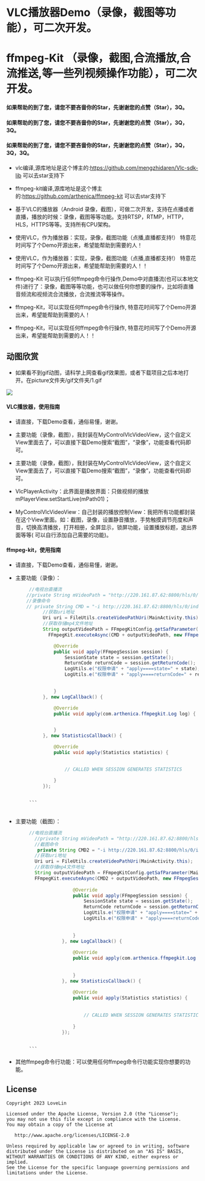 # VLC播放器Demo（录像，截图等功能），可二次开发。
# ffmpeg-Kit （录像，截图,合流播放,合流推送,等一些列视频操作功能），可二次开发。

#### 如果帮助的到了您，请您不要吝啬你的Star，先谢谢您的点赞（Star），3Q。

#### 如果帮助的到了您，请您不要吝啬你的Star，先谢谢您的点赞（Star），3Q，3Q。

#### 如果帮助的到了您，请您不要吝啬你的Star，先谢谢您的点赞（Star），3Q，3Q，3Q。

* vlc编译,源库地址是这个博主的:https://github.com/mengzhidaren/Vlc-sdk-lib 可以去star支持下
* ffmpeg-kit编译,源库地址是这个博主的:https://github.com/arthenica/ffmpeg-kit 可以去star支持下

* 基于VLC的播放器（Android
  录像，截图），可做二次开发，支持在点播或者直播，播放的时候：录像，截图等等功能。支持RTSP，RTMP，HTTP，HLS，HTTPS等等。支持所有CPU架构。

* 使用VLC，作为播放器：实现，录像，截图功能（点播,直播都支持!） 特意花时间写了个Demo开源出来，希望能帮助到需要的人！
* 使用VLC，作为播放器：实现，录像，截图功能（点播,直播都支持!） 特意花时间写了个Demo开源出来，希望能帮助到需要的人！！


* ffmpeg-Kit 可以执行任何ffmpeg命令行操作,Demo中对直播流(也可以本地文件)进行了：录像，截图等等功能，也可以做任何你想要的操作，比如将直播音频流和视频流合流播放，合流推流等等操作。

* ffmpeg-Kit，可以实现任何ffmpeg命令行操作, 特意花时间写了个Demo开源出来，希望能帮助到需要的人！
* ffmpeg-Kit，可以实现任何ffmpeg命令行操作, 特意花时间写了个Demo开源出来，希望能帮助到需要的人！！

## 动图欣赏

* 如果看不到gif动图，请科学上网查看gif效果图，或者下载项目之后本地打开。在picture文件夹/gif文件夹/1.gif

![](picture/gif/1.gif)

#### VLC播放器，使用指南

* 请直接，下载Demo查看，通俗易懂，谢谢。

* 主要功能（录像，截图），我封装在MyControlVlcVideoView，这个自定义View里面去了，可以直接下载Demo搜索“截图”，“录像”，功能查看代码即可。

* 主要功能（录像，截图），我封装在MyControlVlcVideoView，这个自定义View里面去了，可以直接下载Demo搜索“截图”，“录像”，功能查看代码即可。

* VlcPlayerActivity：此界面是播放界面：只做视频的播放 mPlayerView.setStartLive(mPath01)；

* MyControlVlcVideoView：自己封装的播放控制View：我把所有功能都封装在这个View里面。如：截图，录像，设置静音播放，手势触摸调节亮度和声音，切换高清播放，打开相册，全屏显示，锁屏功能，设置播放标题，退出界面等等(
可以自行添加自己需要的功能)。

#### ffmpeg-kit，使用指南

* 请直接，下载Demo查看，通俗易懂，谢谢。

* 主要功能（录像）：
  ```java
       //电视台直播流
      //private String mVideoPath = "http://220.161.87.62:8800/hls/0/index.m3u8";
      //录像命令
      // private String CMD = "-i http://220.161.87.62:8800/hls/0/index.m3u8 -c copy ";
            //获取uri地址
            Uri uri = FileUtils.createVideoPathUri(MainActivity.this);
            //获取存储mp4文件地址
            String outputVideoPath = FFmpegKitConfig.getSafParameter(MainActivity.this, uri, "rw");
              FFmpegKit.executeAsync(CMD + outputVideoPath, new FFmpegSessionCompleteCallback() {
  
                @Override
                public void apply(FFmpegSession session) {
                    SessionState state = session.getState();
                    ReturnCode returnCode = session.getReturnCode();
                    LogUtils.e("权限申请" + "apply====state=" + state);            
                    LogUtils.e("权限申请" + "apply====returnCode=" + returnCode);  
             
  
                }
            }, new LogCallback() {
  
                @Override
                public void apply(com.arthenica.ffmpegkit.Log log) {
  
  
                }
            }, new StatisticsCallback() {
  
                @Override
                public void apply(Statistics statistics) {
            
  
                    // CALLED WHEN SESSION GENERATES STATISTICS
  
                }
            });
    
    
       ```
     

* 主要功能（截图）：
  ```java
       //电视台直播流
         //private String mVideoPath = "http://220.161.87.62:8800/hls/0/index.m3u8";
         //截图命令
          private String CMD2 = "-i http://220.161.87.62:8800/hls/0/index.m3u8 -y -t 0.001 -ss 1 -f image2 -r 1 ";
         //获取uri地址
         Uri uri = FileUtils.createVideoPathUri(MainActivity.this);
         //获取存储mp4文件地址
         String outputVideoPath = FFmpegKitConfig.getSafParameter(MainActivity.this, uri, "rw");
         FFmpegKit.executeAsync(CMD2 + outputVideoPath, new FFmpegSessionCompleteCallback() {
       
                       @Override
                       public void apply(FFmpegSession session) {
                           SessionState state = session.getState();
                           ReturnCode returnCode = session.getReturnCode();
                           LogUtils.e("权限申请" + "apply====state=" + state);            
                           LogUtils.e("权限申请" + "apply====returnCode=" + returnCode);  
                    
       
                       }
                   }, new LogCallback() {
       
                       @Override
                       public void apply(com.arthenica.ffmpegkit.Log log) {
       
       
                       }
                   }, new StatisticsCallback() {
       
                       @Override
                       public void apply(Statistics statistics) {
                   
       
                           // CALLED WHEN SESSION GENERATES STATISTICS
       
                       }
                   });
    
    
       ```
  
* 其他ffmpeg命令行功能：可以使用任何ffmpeg命令行功能实现你想要的功能。


## License

```text
Copyright 2023 LoveLin

Licensed under the Apache License, Version 2.0 (the "License");
you may not use this file except in compliance with the License.
You may obtain a copy of the License at

   http://www.apache.org/licenses/LICENSE-2.0

Unless required by applicable law or agreed to in writing, software
distributed under the License is distributed on an "AS IS" BASIS,
WITHOUT WARRANTIES OR CONDITIONS OF ANY KIND, either express or implied.
See the License for the specific language governing permissions and
limitations under the License.
```
